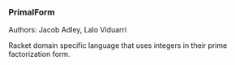 ### PrimalForm
Authors: Jacob Adley, Lalo Viduarri

Racket domain specific language that uses integers in their prime factorization form.



